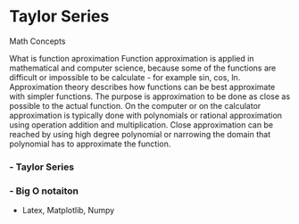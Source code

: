 # Taylor Series
Math Concepts

What is function aproximation
Function approximation is applied in mathematical and computer science, because some of the functions are difficult or impossible to be calculate - for example sin, cos, ln. Approximation theory describes how functions can be best approximate with simpler functions. The purpose is approximation to be done as close as possible to the actual function. On the computer or on the calculator approximation is typically done with polynomials or rational approximation using operation addition and multiplication. Close approximation can be reached by using high degree polynomial or narrowing the domain that polynomial has to approximate the function.

 ### - Taylor Series
 ### - Big O notaiton
 - Latex, Matplotlib, Numpy

